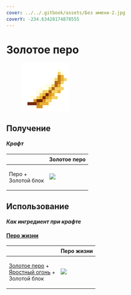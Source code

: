 ```yaml
---
cover: ../../.gitbook/assets/Без имени-2.jpg
coverY: -234.63428174878555
---
```


# Золотое перо

<figure><img src="../../.gitbook/assets/golden_feather_128.png" alt=""><figcaption></figcaption></figure>

## Получение

#### _Крафт_

| ㅤ                             |  Золотое перо                                  |
| ----------------------------- | ---------------------------------------------- |
| <p>Перо +<br>Золотой блок</p> | ![](../../.gitbook/assets/golden\_feather.png) |

## Использование

#### _Как ингредиент при крафте_

#### [Перо жизни](life_arc.md)

| ㅤ                                                                                                                    |  Перо жизни                              |
| -------------------------------------------------------------------------------------------------------------------- | ---------------------------------------- |
| <p><a href="golden_feather.md">Золотое перо</a> +<br><a href="fury_fire.md">Яростный огонь</a> +<br>Золотой блок</p> | ![](../../.gitbook/assets/life\_arc.png) |

